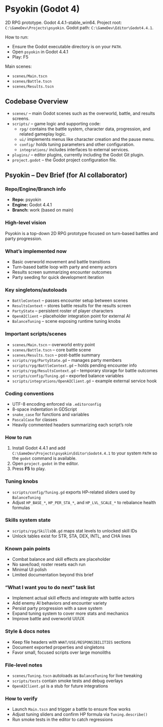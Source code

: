 # Psyokin (Godot 4)

2D RPG prototype. Godot 4.4.1-stable_win64.
Project root: `C:\GameDev\Projects\psyokin`.
Godot path: `C:\GameDev\Editor\Godot4.4.1`.

How to run:
- Ensure the Godot executable directory is on your `PATH`.
- Open `psyokin` in Godot 4.4.1
- Play: F5

Main scenes:
- `scenes/Main.tscn`
- `scenes/Battle.tscn`
- `scenes/Results.tscn`

## Codebase Overview

- `scenes/` – main Godot scenes such as the overworld, battle, and results screens.
- `scripts/` – game logic and supporting code:
	- `rpg/` contains the battle system, character data, progression, and related gameplay logic.
	- `ui/` implements menus like character creation and the pause menu.
	- `config/` holds tuning parameters and other configuration.
	- `integrations/` includes interfaces to external services.
- `plugins/` – editor plugins, currently including the Godot Git plugin.
- `project.godot` – the Godot project configuration file.
## Psyokin – Dev Brief (for AI collaborator)

### Repo/Engine/Branch info
- **Repo:** psyokin
- **Engine:** Godot 4.4.1
- **Branch:** work (based on main)

### High-level vision
Psyokin is a top-down 2D RPG prototype focused on turn-based battles and party progression.

### What’s implemented now
- Basic overworld movement and battle transitions
- Turn-based battle loop with party and enemy actors
- Results screen summarizing encounter outcomes
- Party seeding for quick development iteration

### Key singletons/autoloads
- `BattleContext` – passes encounter setup between scenes
- `ResultsContext` – stores battle results for the results screen
- `PartyState` – persistent roster of player characters
- `OpenAIClient` – placeholder integration point for external AI
- `BalanceTuning` – scene exposing runtime tuning knobs

### Important scripts/scenes
- `scenes/Main.tscn` – overworld entry point
- `scenes/Battle.tscn` – core battle scene
- `scenes/Results.tscn` – post-battle summary
- `scripts/rpg/PartyState.gd` – manages party members
- `scripts/rpg/BattleContext.gd` – holds pending encounter info
- `scripts/rpg/ResultsContext.gd` – temporary storage for battle outcomes
- `scripts/config/Tuning.gd` – exported balance variables
- `scripts/integrations/OpenAIClient.gd` – example external service hook

### Coding conventions
- UTF-8 encoding enforced via `.editorconfig`
- 8-space indentation in GDScript
- `snake_case` for functions and variables
- `PascalCase` for classes
- Heavily commented headers summarizing each script’s role

### How to run

1. Install Godot 4.4.1 and add `C:\GameDev\Projects\psyokin\Editor\Godot4.4.1` to your system `PATH` so the `godot` command is available.
2. Open `project.godot` in the editor.
3. Press **F5** to play.

### Tuning knobs
- `scripts/config/Tuning.gd` exports HP-related sliders used by `BalanceTuning`
- Adjust `HP_BASE_*`, `HP_PER_STA_*`, and `HP_LVL_SCALE_*` to rebalance health formulas

### Skills system state
- `scripts/rpg/SkillsDB.gd` maps stat levels to unlocked skill IDs
- Unlock tables exist for STR, STA, DEX, INTL, and CHA lines

### Known pain points
- Combat balance and skill effects are placeholder
- No save/load; roster resets each run
- Minimal UI polish
- Limited documentation beyond this brief

### “What I want you to do next” task list
- Implement actual skill effects and integrate with battle actors
- Add enemy AI behaviors and encounter variety
- Persist party progression with a save system
- Expand tuning system to cover more stats and mechanics
- Improve battle and overworld UI/UX

### Style & docs notes
- Keep file headers with `WHAT/USE/RESPONSIBILITIES` sections
- Document exported properties and singletons
- Favor small, focused scripts over large monoliths

### File-level notes
- `scenes/Tuning.tscn` autoloads as `BalanceTuning` for live tweaking
- `scripts/tests` contain smoke tests and debug overlays
- `OpenAIClient.gd` is a stub for future integrations

### How to verify
- Launch `Main.tscn` and trigger a battle to ensure flow works
- Adjust tuning sliders and confirm HP formula via `Tuning.describe()`
- Run smoke tests in the editor to catch regressions
